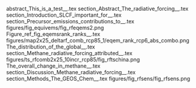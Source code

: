 abstract_This_is_a_test__.tex
section_Abstract_The_radiative_forcing__.tex
section_Introduction_SLCF_important_for__.tex
section_Precursor_emissions_contributions_to__.tex
figures/fig_equivems/fig_rfeqems2.png
Figure_ref_fig_eqemsrank_ranks__.tex
figures/map2x25_deltarf_comb_rcp85_1/eqem_rank_rcp6_abs_combo.png
The_distribution_of_the_global__.tex
section_Methane_radiative_forcing_attributed__.tex
figures/ts_rfcomb2x25_10incr_rcp85/fig_rftschina.png
The_overall_change_in_methane__.tex
section_Discussion_Methane_radiative_forcing__.tex
section_Methods_The_GEOS_Chem__.tex
figures/fig_rfsens/fig_rfsens.png